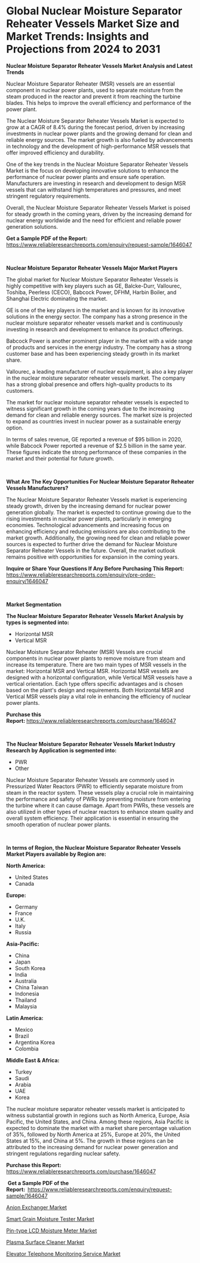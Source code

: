 <p><h1>Global Nuclear Moisture Separator Reheater Vessels Market Size and Market Trends: Insights and Projections from 2024 to 2031</h1></p><p><strong>Nuclear Moisture Separator Reheater Vessels Market Analysis and Latest Trends</strong></p>
<p><p>Nuclear Moisture Separator Reheater (MSR) vessels are an essential component in nuclear power plants, used to separate moisture from the steam produced in the reactor and prevent it from reaching the turbine blades. This helps to improve the overall efficiency and performance of the power plant. </p><p>The Nuclear Moisture Separator Reheater Vessels Market is expected to grow at a CAGR of 8.4% during the forecast period, driven by increasing investments in nuclear power plants and the growing demand for clean and reliable energy sources. The market growth is also fueled by advancements in technology and the development of high-performance MSR vessels that offer improved efficiency and durability.</p><p>One of the key trends in the Nuclear Moisture Separator Reheater Vessels Market is the focus on developing innovative solutions to enhance the performance of nuclear power plants and ensure safe operation. Manufacturers are investing in research and development to design MSR vessels that can withstand high temperatures and pressures, and meet stringent regulatory requirements.</p><p>Overall, the Nuclear Moisture Separator Reheater Vessels Market is poised for steady growth in the coming years, driven by the increasing demand for nuclear energy worldwide and the need for efficient and reliable power generation solutions.</p></p>
<p><strong>Get a Sample PDF of the Report:&nbsp;</strong> <a href="https://www.reliableresearchreports.com/enquiry/request-sample/1646047">https://www.reliableresearchreports.com/enquiry/request-sample/1646047</a></p>
<p>&nbsp;</p>
<p><strong>Nuclear Moisture Separator Reheater Vessels Major Market Players</strong></p>
<p><p>The global market for Nuclear Moisture Separator Reheater Vessels is highly competitive with key players such as GE, Balcke-Durr, Vallourec, Toshiba, Peerless (CECO), Babcock Power, DFHM, Harbin Boiler, and Shanghai Electric dominating the market. </p><p>GE is one of the key players in the market and is known for its innovative solutions in the energy sector. The company has a strong presence in the nuclear moisture separator reheater vessels market and is continuously investing in research and development to enhance its product offerings. </p><p>Babcock Power is another prominent player in the market with a wide range of products and services in the energy industry. The company has a strong customer base and has been experiencing steady growth in its market share.</p><p>Vallourec, a leading manufacturer of nuclear equipment, is also a key player in the nuclear moisture separator reheater vessels market. The company has a strong global presence and offers high-quality products to its customers.</p><p>The market for nuclear moisture separator reheater vessels is expected to witness significant growth in the coming years due to the increasing demand for clean and reliable energy sources. The market size is projected to expand as countries invest in nuclear power as a sustainable energy option.</p><p>In terms of sales revenue, GE reported a revenue of $95 billion in 2020, while Babcock Power reported a revenue of $2.5 billion in the same year. These figures indicate the strong performance of these companies in the market and their potential for future growth.</p></p>
<p>&nbsp;</p>
<p><strong>What Are The Key Opportunities For Nuclear Moisture Separator Reheater Vessels Manufacturers?</strong></p>
<p><p>The Nuclear Moisture Separator Reheater Vessels market is experiencing steady growth, driven by the increasing demand for nuclear power generation globally. The market is expected to continue growing due to the rising investments in nuclear power plants, particularly in emerging economies. Technological advancements and increasing focus on enhancing efficiency and reducing emissions are also contributing to the market growth. Additionally, the growing need for clean and reliable power sources is expected to further drive the demand for Nuclear Moisture Separator Reheater Vessels in the future. Overall, the market outlook remains positive with opportunities for expansion in the coming years.</p></p>
<p><strong>Inquire or Share Your Questions If Any Before Purchasing This Report:</strong> <a href="https://www.reliableresearchreports.com/enquiry/pre-order-enquiry/1646047">https://www.reliableresearchreports.com/enquiry/pre-order-enquiry/1646047</a></p>
<p>&nbsp;</p>
<p><strong>Market Segmentation</strong></p>
<p><strong>The Nuclear Moisture Separator Reheater Vessels Market Analysis by types is segmented into:</strong></p>
<p><ul><li>Horizontal MSR</li><li>Vertical MSR</li></ul></p>
<p><p>Nuclear Moisture Separator Reheater (MSR) Vessels are crucial components in nuclear power plants to remove moisture from steam and increase its temperature. There are two main types of MSR vessels in the market: Horizontal MSR and Vertical MSR. Horizontal MSR vessels are designed with a horizontal configuration, while Vertical MSR vessels have a vertical orientation. Each type offers specific advantages and is chosen based on the plant's design and requirements. Both Horizontal MSR and Vertical MSR vessels play a vital role in enhancing the efficiency of nuclear power plants.</p></p>
<p><strong>Purchase this Report:&nbsp;</strong><a href="https://www.reliableresearchreports.com/purchase/1646047">https://www.reliableresearchreports.com/purchase/1646047</a></p>
<p>&nbsp;</p>
<p><strong>The Nuclear Moisture Separator Reheater Vessels Market Industry Research by Application is segmented into:</strong></p>
<p><ul><li>PWR</li><li>Other</li></ul></p>
<p><p>Nuclear Moisture Separator Reheater Vessels are commonly used in Pressurized Water Reactors (PWR) to efficiently separate moisture from steam in the reactor system. These vessels play a crucial role in maintaining the performance and safety of PWRs by preventing moisture from entering the turbine where it can cause damage. Apart from PWRs, these vessels are also utilized in other types of nuclear reactors to enhance steam quality and overall system efficiency. Their application is essential in ensuring the smooth operation of nuclear power plants.</p></p>
<p>&nbsp;</p>
<p><strong>In terms of Region, the Nuclear Moisture Separator Reheater Vessels Market Players available by Region are:</strong></p>
<p>
    <p> <strong> North America: </strong>
        <ul>
            <li>United States</li>
            <li>Canada</li>
        </ul>
        </p> 
    <p> <strong> Europe: </strong>
        <ul>
            <li>Germany</li>
            <li>France</li>
            <li>U.K.</li>
            <li>Italy</li>
            <li>Russia</li>
        </ul>
        </p> 
    <p> <strong> Asia-Pacific: </strong>
        <ul>
            <li>China</li>
            <li>Japan</li>
            <li>South Korea</li>
            <li>India</li>
            <li>Australia</li>
            <li>China Taiwan</li>
            <li>Indonesia</li>
            <li>Thailand</li>
            <li>Malaysia</li>
        </ul>
        </p> 
    <p> <strong> Latin America: </strong>
        <ul>
            <li>Mexico</li>
            <li>Brazil</li>
            <li>Argentina Korea</li>
            <li>Colombia</li>
        </ul>
        </p> 
    <p> <strong> Middle East & Africa: </strong>
        <ul>
            <li>Turkey</li>
            <li>Saudi</li>
            <li>Arabia</li>
            <li>UAE</li>
            <li>Korea</li>
        </ul>
    </p>
    </p>
<p><p>The nuclear moisture separator reheater vessels market is anticipated to witness substantial growth in regions such as North America, Europe, Asia Pacific, the United States, and China. Among these regions, Asia Pacific is expected to dominate the market with a market share percentage valuation of 35%, followed by North America at 25%, Europe at 20%, the United States at 15%, and China at 5%. The growth in these regions can be attributed to the increasing demand for nuclear power generation and stringent regulations regarding nuclear safety.</p></p>
<p><strong>Purchase this Report: </strong><a href="https://www.reliableresearchreports.com/purchase/1646047">https://www.reliableresearchreports.com/purchase/1646047</a></p>
<p>&nbsp;<strong>Get a Sample PDF of the Report:&nbsp;&nbsp;</strong><a href="https://www.reliableresearchreports.com/enquiry/request-sample/1646047">https://www.reliableresearchreports.com/enquiry/request-sample/1646047</a></p>
<p><strong></strong></p>
<p><p><a href="https://view.publitas.com/reportprime-1/anion-exchanger-market-research-report-forecasted-for-period-from-2024-2031-by-market-type-market-application-and-region/">Anion Exchanger Market</a></p><p><a href="https://crocus-run-b5a.notion.site/Smart-Grain-Moisture-Tester-Market-Research-Report-Reveals-The-Latest-Trends-And-Opportunities-of-th-c0ca8e07b8f84c0f8b5c55217f9789c4">Smart Grain Moisture Tester Market</a></p><p><a href="https://gratis-rainforest-2ca.notion.site/Insights-into-Pin-type-LCD-Moisture-Meter-Market-Size-Analysing-Market-Share-Trends-and-Growth-fr-45e80aee98ad459ca37fec53553e0154">Pin-type LCD Moisture Meter Market</a></p><p><a href="https://view.publitas.com/reportprime-1/plasma-surface-cleaner-market-research-report-reveals-the-latest-trends-and-opportunities-of-this-market-for-period-from-2024-2031/">Plasma Surface Cleaner Market</a></p><p><a href="https://metal-farmhouse-e95.notion.site/Elevator-Telephone-Monitoring-Service-Market-Size-Furnishes-Valuable-Information-Encompassing-Market-3fa2765a71ba410eacef1434fdb92276">Elevator Telephone Monitoring Service Market</a></p></p>